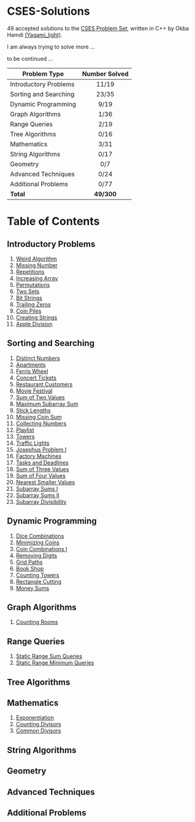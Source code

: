 # CSES-Solutions
49 accepted solutions to the [CSES Problem Set](https://cses.fi/problemset/), written in C++ by Okba Hamdi [(Yagami_light)](https://cses.fi/user/111330).

I am always trying to solve more ...

to be continued ...

| Problem Type          | Number Solved |
|-----------------------|:-------------:|
| Introductory Problems |     11/19     |
| Sorting and Searching |     23/35     |
| Dynamic Programming   |     9/19     |
| Graph Algorithms      |     1/36     |
| Range Queries         |     2/19     |
| Tree Algorithms       |     0/16     |
| Mathematics           |     3/31     |
| String Algorithms     |     0/17     |
| Geometry              |      0/7      |
| Advanced Techniques   |     0/24     |
| Additional Problems   |     0/77     |
| **Total**             |  **49/300**  |

# Table of Contents

## Introductory Problems
1. [Weird Algorithm](/Introductory%20Problems/Weird%20Algorithm.cpp)
1. [Missing Number](/Introductory%20Problems/Missing%20Number.cpp)
1. [Repetitions](/Introductory%20Problems/Repetitions.cpp)
1. [Increasing Array](/Introductory%20Problems/Increasing%20Array.cpp)
1. [Permutations](/Introductory%20Problems/Permutations.cpp)
1. [Two Sets](/Introductory%20Problems/Two%20Sets.cpp)
1. [Bit Strings](/Introductory%20Problems/Bit%20Strings.cpp)
1. [Trailing Zeros](/Introductory%20Problems/Trailing%20Zeros.cpp)
1. [Coin Piles](/Introductory%20Problems/Coin%20Piles.cpp)
1. [Creating Strings](/Introductory%20Problems/Creating%20Strings.cpp)
1. [Apple Division](/Introductory%20Problems/Apple%20Division.cpp)

## Sorting and Searching
1. [Distinct Numbers](/Sorting%20and%20Searching/Distinct%20Numbers.cpp)
3. [Apartments](/Sorting%20and%20Searching/Apartments.cpp)
4. [Ferris Wheel](/Sorting%20and%20Searching/Ferris%20Wheel.cpp)
5. [Concert Tickets](/Sorting%20and%20Searching/Concert%20Tickets.cpp)
6. [Restaurant Customers](/Sorting%20and%20Searching/Restaurant%20Customers.cpp)
6. [Movie Festival](/Sorting%20and%20Searching/Movie%20Festival.cpp)
8. [Sum of Two Values](/Sorting%20and%20Searching/Sum%20of%20Two%20Values.cpp)
9. [Maximum Subarray Sum](/Sorting%20and%20Searching/Maximum%20Subarray%20Sum.cpp)
10. [Stick Lengths](/Sorting%20and%20Searching/Stick%20Lengths.cpp)
11. [Missing Coin Sum](/Sorting%20and%20Searching/Missing%20Coin%20Sum.cpp)
12. [Collecting Numbers](/Sorting%20and%20Searching/Collecting%20Numbers.cpp)
13. [Playlist](/Sorting%20and%20Searching/Playlist.cpp)
14. [Towers](/Sorting%20and%20Searching/Towers.cpp)
15. [Traffic Lights](/Sorting%20and%20Searching/Traffic%20Lights.cpp)
16. [Josephus Problem I](/Sorting%20and%20Searching/Josephus%20Problem%20I.cpp)
17. [Factory Machines](/Sorting%20and%20Searching/Factory%20Machines.cpp)
17. [Tasks and Deadlines](/Sorting%20and%20Searching/Tasks%20and%20Deadlines.cpp)
18. [Sum of Three Values](/Sorting%20and%20Searching/Sum%20of%20Three%20Values.cpp)
19. [Sum of Four Values](/Sorting%20and%20Searching/Sum%20of%20Four%20Values.cpp)
19. [Nearest Smaller Values](/Sorting%20and%20Searching/Nearest%20Smaller%20Values.cpp)
20. [Subarray Sums I](/Sorting%20and%20Searching/Subarray%20Sums%20I.cpp)
21. [Subarray Sums II](/Sorting%20and%20Searching/Subarray%20Sums%20II.cpp)
22. [Subarray Divisibility](/Sorting%20and%20Searching/Subarray%20Divisibility.cpp)


## Dynamic Programming

1. [Dice Combinations](/Dynamic%20Programming/Dice%20Combinations.cpp)
1. [Minimizing Coins](/Dynamic%20Programming/Minimizing%20Coins.cpp)
1. [Coin Combinations I](/Dynamic%20Programming/Coin%20Combinations%20I.cpp)
1. [Removing Digits](/Dynamic%20Programming/Removing%20Digits.cpp)
1. [Grid Paths](/Dynamic%20Programming/Grid%20Paths.cpp)
1. [Book Shop](/Dynamic%20Programming/Book%20Shop.cpp)
1. [Counting Towers](/Dynamic%20Programming/Counting%20Towers.cpp)
1. [Rectangle Cutting](/Dynamic%20Programming/Rectangle%20Cutting.cpp)
1. [Money Sums](/Dynamic%20Programming/Money%20Sums.cpp)

## Graph Algorithms

1. [Counting Rooms](/Graph%20Algorithms/Counting%20Rooms.cpp)

## Range Queries

1. [Static Range Sum Queries](/Range%20Queries/Static%20Range%20Sum%20Queries.cpp)
1. [Static Range Minimum Queries](/Range%20Queries/Static%20Range%20Minimum%20Queries.cpp)

## Tree Algorithms

## Mathematics

1. [Exponentiation](/Mathematics/Exponentiation.cpp)
1. [Counting Divisors](/Mathematics/Counting%20Divisors.cpp)
1. [Common Divisors](/Mathematics/Common%20Divisors.cpp)


## String Algorithms


## Geometry


## Advanced Techniques


## Additional Problems

